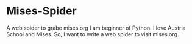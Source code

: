 # Mises-Spider
A web spider to grabe mises.org
I am beginner of Python. I love Austria School and Mises. So, I want to write a web spider to visit mises.org.
